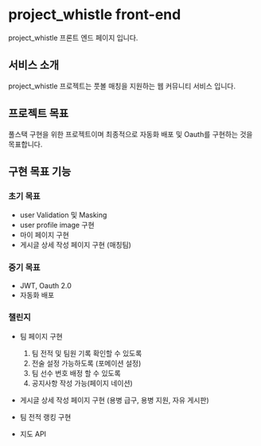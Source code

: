 # project_whistle front-end 


project_whistle 프론트 엔드 페이지 입니다.

## 서비스 소개
project_whistle 프로젝트는 풋볼 매칭을 지원하는 웹 커뮤니티 서비스 입니다.


## 프로젝트 목표

풀스택 구현을 위한 프로젝트이며 최종적으로 자동화 배포 및 Oauth를 구현하는 것을 목표합니다.


## 구현 목표 기능 


### 초기 목표
- user Validation 및 Masking 
- user profile image 구현
- 마이 페이지 구현
- 게시글 상세 작성 페이지 구현 (매칭팀)

### 중기 목표
- JWT, Oauth 2.0
- 자동화 배포


### 챌린지
- 팀 페이지 구현
    1. 팀 전적 및 팀원 기록 확인할 수 있도록
    2. 전술 설정 가능하도록 (포메이션 설정)
    3. 팀 선수 번호 배정 할 수 있도록
    4. 공지사항 작성 가능(페이지 네이션)
     

- 게시글 상세 작성 페이지 구현 (용병 급구, 용병 지원, 자유 게시판)
- 팀 전적 랭킹 구현
- 지도 API

